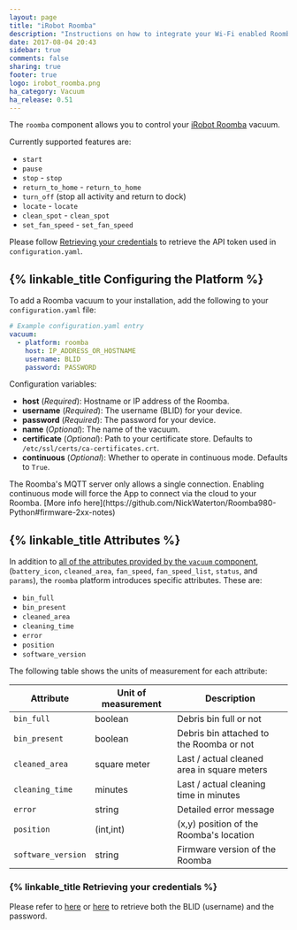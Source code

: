 ```yaml
---
layout: page
title: "iRobot Roomba"
description: "Instructions on how to integrate your Wi-Fi enabled Roomba within Home Assistant."
date: 2017-08-04 20:43
sidebar: true
comments: false
sharing: true
footer: true
logo: irobot_roomba.png
ha_category: Vacuum
ha_release: 0.51
---
```


The `roomba` component allows you to control your [iRobot Roomba](http://www.irobot.com/For-the-Home/Vacuuming/Roomba.aspx) vacuum.

Currently supported features are:
- `start`
- `pause`
- `stop`    - `stop`
- `return_to_home`  - `return_to_home`
- `turn_off` (stop all activity and return to dock) 
- `locate`  - `locate`
- `clean_spot`  - `clean_spot`
- `set_fan_speed`   - `set_fan_speed`

 Please follow [Retrieving your credentials](/components/vacuum.roomba/#retrieving-your-credentials) to retrieve the API token used in
 `configuration.yaml`.


## {% linkable_title Configuring the Platform %}

To add a Roomba vacuum to your installation, add the following to your `configuration.yaml` file:

```yaml
# Example configuration.yaml entry
vacuum:
  - platform: roomba
    host: IP_ADDRESS_OR_HOSTNAME
    username: BLID
    password: PASSWORD
```

Configuration variables:

- **host** (*Required*): Hostname or IP address of the Roomba.
- **username** (*Required*): The username (BLID) for your device.
- **password** (*Required*): The password for your device.
- **name** (*Optional*): The name of the vacuum.
- **certificate** (*Optional*): Path to your certificate store. Defaults to `/etc/ssl/certs/ca-certificates.crt`.
- **continuous** (*Optional*): Whether to operate in continuous mode. Defaults to `True`.

<p class='note'>
The Roomba's MQTT server only allows a single connection. Enabling continuous mode will force the App to connect via the cloud to your Roomba. [More info here](https://github.com/NickWaterton/Roomba980-Python#firmware-2xx-notes)
</p>

## {% linkable_title Attributes %}
In addition to [all of the attributes provided by the `vacuum` component](/components/vacuum/#attributes),
(`battery_icon`, `cleaned_area`, `fan_speed`, `fan_speed_list`, `status`, and `params`), the `roomba` platform introduces specific attributes. These are:
- `bin_full`
- `bin_present`
- `cleaned_area`
- `cleaning_time`
- `error`
- `position`
- `software_version`

The following table shows the units of measurement for each attribute:

| Attribute                 | Unit of measurement | Description                                           |
|---------------------------|---------------------|-------------------------------------------------------|
| `bin_full`                | boolean             | Debris bin full or not                                |
| `bin_present`             | boolean             | Debris bin attached to the Roomba or not              |
| `cleaned_area`            | square meter        | Last / actual cleaned area in square meters           |
| `cleaning_time`           | minutes             | Last / actual cleaning time in minutes                |
| `error`                   | string              | Detailed error message                                |
| `position`                | (int,int)           | (x,y) position of the Roomba's location               |
| `software_version`        | string              | Firmware version of the Roomba                        |

### {% linkable_title Retrieving your credentials %}

Please refer to [here](https://github.com/NickWaterton/Roomba980-Python#how-to-get-your-usernameblid-and-password) or [here](https://github.com/koalazak/dorita980#how-to-get-your-usernameblid-and-password) to retrieve both the BLID (username) and the password.

